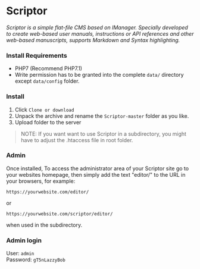 # Scriptor

_Scriptor is a simple flat-file CMS based on IManager. Specially developed to create web-based user manuals, instructions or API references and other web-based manuscripts, supports Markdown and Syntax highlighting._


### Install Requirements
- PHP7 (Recommend PHP7.1)
- Write permission has to be granted into the complete `data/` directory except `data/config` folder.

### Install
1. Click `Clone or download`
2. Unpack the archive and rename the `Scriptor-master` folder as you like.
3. Upload folder to the server

> NOTE: If you want want to use Scriptor in a subdirectory, you might have to adjust the .htaccess file in root folder.

### Admin
Once installed, To access the administrator area of your Scriptor site go to your websites homepage, then simply add the text "editor/" to the URL in your browsers, for example: 
```
https://yourwebsite.com/editor/
```

or 
```
https://yourwebsite.com/scriptor/editor/
```
when used in the subdirectory.


### Admin login  
User: `admin`   
Password: `gT5nLazzyBob`

